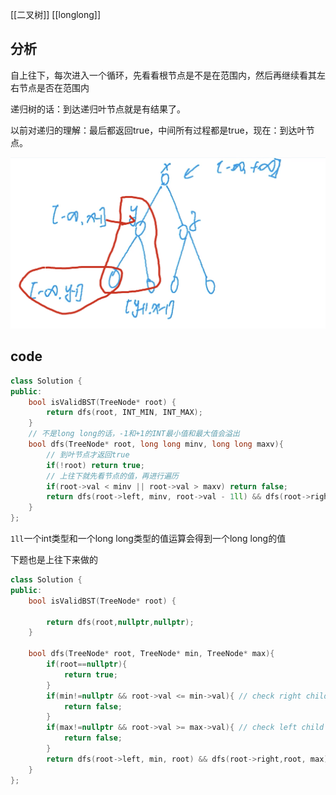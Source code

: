 [[二叉树]] [[longlong]]
## 分析

自上往下，每次进入一个循环，先看看根节点是不是在范围内，然后再继续看其左右节点是否在范围内

递归树的话：到达递归叶节点就是有结果了。

以前对递归的理解：最后都返回true，中间所有过程都是true，现在：到达叶节点。

![image-20210125094402336](98.验证二叉搜索树.assets/image-20210125094402336.png)

## code

```c++
class Solution {
public:
    bool isValidBST(TreeNode* root) {
        return dfs(root, INT_MIN, INT_MAX);
    }
    // 不是long long的话，-1和+1的INT最小值和最大值会溢出
    bool dfs(TreeNode* root, long long minv, long long maxv){
        // 到叶节点才返回true
        if(!root) return true;
        // 上往下就先看节点的值，再进行遍历
        if(root->val < minv || root->val > maxv) return false;
        return dfs(root->left, minv, root->val - 1ll) && dfs(root->right, root->val + 1ll, maxv);
    }
};
```

`1ll`一个int类型和一个long long类型的值运算会得到一个long long的值

下题也是上往下来做的

```c++
class Solution {
public:
    bool isValidBST(TreeNode* root) {

        return dfs(root,nullptr,nullptr);
    }

    bool dfs(TreeNode* root, TreeNode* min, TreeNode* max){
        if(root==nullptr){
            return true;
        }
        if(min!=nullptr && root->val <= min->val){ // check right child
            return false; 
        }
        if(max!=nullptr && root->val >= max->val){ // check left child 
            return false; 
        }
        return dfs(root->left, min, root) && dfs(root->right,root, max);
    }
};
```

